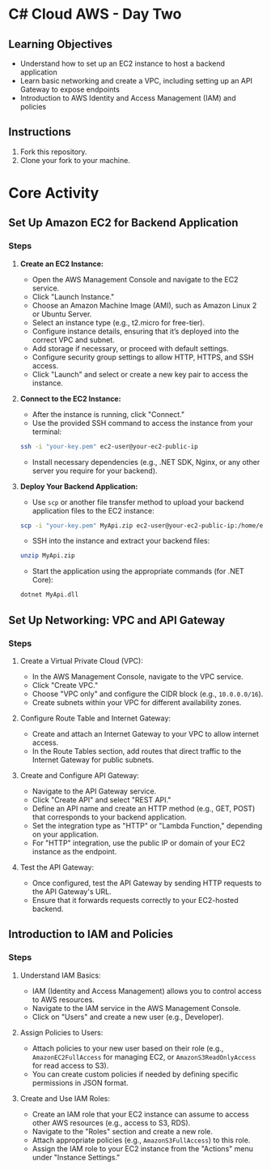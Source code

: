 # C# Cloud AWS - Day Two

## Learning Objectives

- Understand how to set up an EC2 instance to host a backend application
- Learn basic networking and create a VPC, including setting up an API Gateway to expose endpoints
- Introduction to AWS Identity and Access Management (IAM) and policies

## Instructions

1. Fork this repository.
2. Clone your fork to your machine.

# Core Activity

## Set Up Amazon EC2 for Backend Application
### Steps

1. **Create an EC2 Instance:**
   - Open the AWS Management Console and navigate to the EC2 service.
   - Click "Launch Instance."
   - Choose an Amazon Machine Image (AMI), such as Amazon Linux 2 or Ubuntu Server.
   - Select an instance type (e.g., t2.micro for free-tier).
   - Configure instance details, ensuring that it’s deployed into the correct VPC and subnet.
   - Add storage if necessary, or proceed with default settings.
   - Configure security group settings to allow HTTP, HTTPS, and SSH access.
   - Click "Launch" and select or create a new key pair to access the instance.
   
2. **Connect to the EC2 Instance:**
   - After the instance is running, click "Connect."
   - Use the provided SSH command to access the instance from your terminal:
   ```bash
   ssh -i "your-key.pem" ec2-user@your-ec2-public-ip
   ```
   - Install necessary dependencies (e.g., .NET SDK, Nginx, or any other server you require for your backend).

3. **Deploy Your Backend Application:**
   - Use `scp` or another file transfer method to upload your backend application files to the EC2 instance:
   ```bash
   scp -i "your-key.pem" MyApi.zip ec2-user@your-ec2-public-ip:/home/ec2-user/
   ```
   - SSH into the instance and extract your backend files:
   ```bash
   unzip MyApi.zip
   ```
   - Start the application using the appropriate commands (for .NET Core):
   ```bash
   dotnet MyApi.dll
   ```

## Set Up Networking: VPC and API Gateway
### Steps
1. Create a Virtual Private Cloud (VPC):
   - In the AWS Management Console, navigate to the VPC service.
   - Click "Create VPC."
   - Choose "VPC only" and configure the CIDR block (e.g., `10.0.0.0/16`).
   - Create subnets within your VPC for different availability zones.

2. Configure Route Table and Internet Gateway:
   - Create and attach an Internet Gateway to your VPC to allow internet access.
   - In the Route Tables section, add routes that direct traffic to the Internet Gateway for public subnets.

3. Create and Configure API Gateway:
   - Navigate to the API Gateway service.
   - Click "Create API" and select "REST API."
   - Define an API name and create an HTTP method (e.g., GET, POST) that corresponds to your backend application.
   - Set the integration type as "HTTP" or "Lambda Function," depending on your application.
   - For "HTTP" integration, use the public IP or domain of your EC2 instance as the endpoint.

4. Test the API Gateway:
   - Once configured, test the API Gateway by sending HTTP requests to the API Gateway's URL.
   - Ensure that it forwards requests correctly to your EC2-hosted backend.

## Introduction to IAM and Policies
### Steps
1. Understand IAM Basics:
   - IAM (Identity and Access Management) allows you to control access to AWS resources.
   - Navigate to the IAM service in the AWS Management Console.
   - Click on "Users" and create a new user (e.g., Developer).

2. Assign Policies to Users:
   - Attach policies to your new user based on their role (e.g., `AmazonEC2FullAccess` for managing EC2, or `AmazonS3ReadOnlyAccess` for read access to S3).
   - You can create custom policies if needed by defining specific permissions in JSON format.

3. Create and Use IAM Roles:
   - Create an IAM role that your EC2 instance can assume to access other AWS resources (e.g., access to S3, RDS).
   - Navigate to the "Roles" section and create a new role.
   - Attach appropriate policies (e.g., `AmazonS3FullAccess`) to this role.
   - Assign the IAM role to your EC2 instance from the "Actions" menu under "Instance Settings."